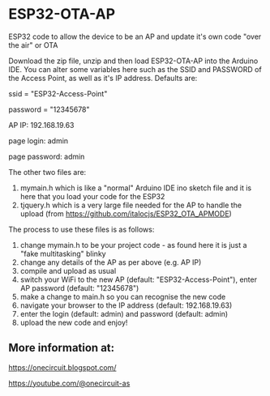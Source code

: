 # ESP32-OTA-AP
ESP32 code to allow the device to be an AP and update it's own code "over the air" or OTA

Download the zip file, unzip and then load ESP32-OTA-AP into the Arduino IDE. You can alter some variables here such as the SSID and PASSWORD of the Access Point, as well as it's IP address. Defaults are:

ssid = "ESP32-Access-Point"

password = "12345678"

AP IP: 192.168.19.63

page login: admin

page password: admin

The other two files are:

1. mymain.h which is like a "normal" Arduino IDE ino sketch file and it is here that you load your code for the ESP32
2. tjquery.h which is a very large file needed for the AP to handle the upload (from https://github.com/italocjs/ESP32_OTA_APMODE)

The process to use these files is as follows:

1. change mymain.h to be your project code - as found here it is just a "fake multitasking" blinky
2. change any details of the AP as per above (e.g. AP IP)
3. compile and upload as usual
4. switch your WiFi to the new AP (default: "ESP32-Access-Point"), enter AP password (default: "12345678")
5. make a change to main.h so you can recognise the new code
6. navigate your browser to the IP address (default: 192.168.19.63)
7. enter the login (default: admin) and password (default: admin)
8. upload the new code and enjoy!

## **More information at:**

https://onecircuit.blogspot.com/

https://youtube.com/@onecircuit-as

